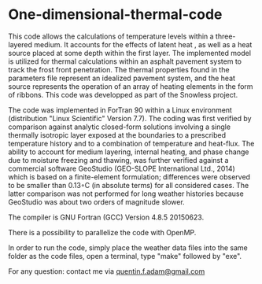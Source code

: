 # One-dimensional-thermal-code
This code allows the calculations of temperature levels within a three-layered medium. It accounts for the effects of latent heat , as well as a heat source placed at some depth within the first layer. The implemented model is utilized for thermal calculations within an asphalt pavement system to track the frost front penetration. The thermal properties found in the parameters file represent an idealized pavement system, and the heat source represents the operation of an array of heating elements in the form of ribbons. This code was developped as part of the Snowless project.

The code was implemented in ForTran 90 within a Linux environment (distribution "Linux Scientific" Version 7.7). The coding was first verified by comparison against analytic closed-form solutions involving a single thermally isotropic layer exposed at the boundaries to a prescribed temperature history and to a combination of temperature and heat-flux. The ability to account for medium layering, internal heating, and phase change due to moisture freezing and thawing, was further verified against a commercial software GeoStudio (GEO-SLOPE International Ltd., 2014) which is based on a finite-element formulation; differences were observed to be smaller than 0.13◦C (in absolute terms) for all considered cases. The latter comparison was not performed for long weather histories because GeoStudio was about two orders of magnitude slower.

The compiler is GNU Fortran (GCC) Version 4.8.5 20150623.

There is a possibility to parallelize the code with OpenMP.

In order to run the code, simply place the weather data files into the same folder as the code files, open a terminal, type "make" followed by "exe".

For any question: contact me via quentin.f.adam@gmail.com
